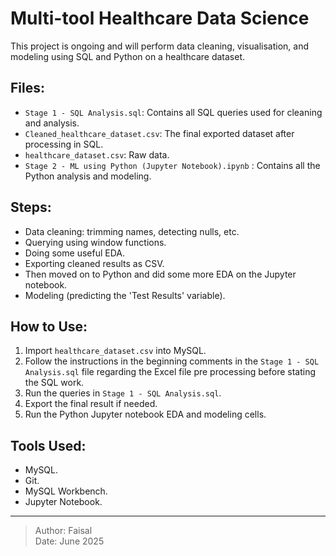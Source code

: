 ﻿# Multi-tool Healthcare Data Science

This project is ongoing and will perform data cleaning, visualisation, and modeling using SQL and Python on a healthcare dataset.

## Files:

- `Stage 1 - SQL Analysis.sql`: Contains all SQL queries used for cleaning and analysis.
- `Cleaned_healthcare_dataset.csv`: The final exported dataset after processing in SQL.
- `healthcare_dataset.csv`: Raw data.
- `Stage 2 - ML using Python (Jupyter Notebook).ipynb` : Contains all the Python analysis and modeling.

## Steps:

- Data cleaning: trimming names, detecting nulls, etc.
- Querying using window functions.
- Doing some useful EDA.
- Exporting cleaned results as CSV.
- Then moved on to Python and did some more EDA on the Jupyter notebook.
- Modeling (predicting the 'Test Results' variable).

## How to Use:

1. Import `healthcare_dataset.csv` into MySQL.
2. Follow the instructions in the beginning comments in the `Stage 1 - SQL Analysis.sql` file regarding the Excel file pre processing before stating the SQL work.
3. Run the queries in `Stage 1 - SQL Analysis.sql`.
4. Export the final result if needed.
5. Run the Python Jupyter notebook EDA and modeling cells.

## Tools Used:

- MySQL.
- Git.
- MySQL Workbench.
- Jupyter Notebook.

---

> Author: Faisal  
> Date: June 2025
